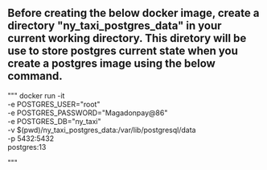 ## Before creating the below docker image, create a directory "ny_taxi_postgres_data" in your current working directory. This diretory will be use to store postgres current state when you create a postgres image using the below command.

"""
docker run -it \
 -e POSTGRES_USER="root" \
 -e POSTGRES_PASSWORD="Magadonpay@86" \
 -e POSTGRES_DB="ny_taxi" \
 -v $(pwd)/ny_taxi_postgres_data:/var/lib/postgresql/data \
 -p 5432:5432 \
 postgres:13

"""
